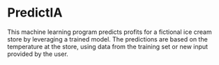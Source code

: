 # PredictIA
This machine learning program predicts profits for a fictional ice cream store by leveraging a trained model. The predictions are based on the temperature at the store, using data from the training set or new input provided by the user.
